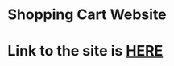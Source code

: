 # Shopping Cart Website
# Link to the site is <a href="https://naavemajid.github.io/shopping-cart/"> HERE<a/>
